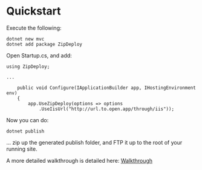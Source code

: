 <h1>Quickstart</h1>

Execute the following:

    dotnet new mvc
    dotnet add package ZipDeploy

Open Startup.cs, and add:

    using ZipDeploy;

    ...

        public void Configure(IApplicationBuilder app, IHostingEnvironment env)
        {
            app.UseZipDeploy(options => options
                .UseIisUrl("http://url.to.open.app/through/iis"));

Now you can do:

    dotnet publish

... zip up the generated publish folder, and FTP it up to the root of your running site.

A more detailed walkthrough is detailed here:  <a href="walkthrough.html">Walkthrough</a>
